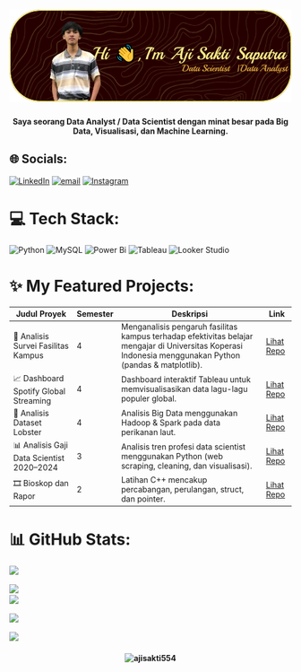 
###
![ajisakti554](image-1.png)


###

<h4 align="center">Saya seorang Data Analyst / Data Scientist dengan minat besar pada Big Data, Visualisasi, dan Machine Learning.</h4>

###

## 🌐 Socials:
 [![LinkedIn](https://img.shields.io/badge/LinkedIn-%230077B5.svg?logo=linkedin&logoColor=white)](https://www.linkedin.com/in/aji-sakti-saputra-094259281/?lipi=urn%3Ali%3Apage%3Ad_flagship3_profile_verification_details%3B0HvKm5UASDigJlePOIiyvA%3D%3D) [![email](https://img.shields.io/badge/Email-D14836?logo=gmail&logoColor=white)](mailto:ajisakti554@gmail.com) [![Instagram](https://img.shields.io/badge/Instagram-%23E4405F.svg?logo=Instagram&logoColor=white)](https://instagram.com/ajisakts)
 



# 💻 Tech Stack:
![Python](https://img.shields.io/badge/python-3670A0?style=for-the-badge&logo=python&logoColor=ffdd54) ![MySQL](https://img.shields.io/badge/mysql-4479A1.svg?style=for-the-badge&logo=mysql&logoColor=white) ![Power Bi](https://img.shields.io/badge/power_bi-F2C811?style=for-the-badge&logo=powerbi&logoColor=black) ![Tableau](https://img.shields.io/badge/tableau-4479A1.svg?style=for-the-badge&logo=tableu&logoColor=white) ![Looker Studio](https://img.shields.io/badge/looker-4479A1?style=for-the-badge&logo=looker&logoColor=)

# ✨ My Featured Projects:

| Judul Proyek | Semester | Deskripsi | Link |
|--------------|----------|-----------|------|
| 🏫 Analisis Survei Fasilitas Kampus | 4 | Menganalisis pengaruh fasilitas kampus terhadap efektivitas belajar mengajar di Universitas Koperasi Indonesia menggunakan Python (pandas & matplotlib). | [Lihat Repo](https://github.com/ajisakti554/Analisis-Perancangan-dan-Survey-Semester-4-/blob/main/Project_analisis_survey_fasilitas_kampus.ipynb) |
| 📈 Dashboard Spotify Global Streaming | 4 | Dashboard interaktif Tableau untuk memvisualisasikan data lagu-lagu populer global. | [Lihat Repo](https://github.com/ajisakti554/Visualisasi-Data-Tableu-Semester4/tree/main) |
| 🦞 Analisis Dataset Lobster | 4 | Analisis Big Data menggunakan Hadoop & Spark pada data perikanan laut. | [Lihat Repo](https://github.com/ajisakti554/Big-Data-Semester4) |
| 📊 Analisis Gaji Data Scientist 2020–2024 | 3 | Analisis tren profesi data scientist menggunakan Python (web scraping, cleaning, dan visualisasi). | [Lihat Repo](https://github.com/ajisakti554/Pemograman-lanjut-Python-Semester3/tree/main/Tugas%20Besar%20Pemograman%20lanjut) |
| 🎞️ Bioskop dan Rapor | 2 | Latihan C++ mencakup percabangan, perulangan, struct, dan pointer. | [Lihat Repo](https://github.com/ajisakti554/Algoritma_pemograman_menggunakanc-_Semester-2/tree/main/project%20semester%201%20c%2B%2B) |





# 📊 GitHub Stats:
![](https://github-readme-stats.vercel.app/api?username=ajisakti554&theme=maroongold&hide_border=false&include_all_commits=false&count_private=false)<br/>

![](https://nirzak-streak-stats.vercel.app/?user=ajisakti554&theme=maroongold&hide_border=false)<br/>
![](https://github-readme-stats.vercel.app/api/top-langs/?username=ajisakti554&theme=maroongold&hide_border=false&include_all_commits=false&count_private=false&layout=compact)


[![](https://visitcount.itsvg.in/api?id=ajisakti554&icon=0&color=0)](https://visitcount.itsvg.in)



[def]: img/github-header-image.jpg
[def2]: github-header-image.png



[![](https://visitcount.itsvg.in/api?id=ajisakti554&icon=0&color=0)](https://visitcount.itsvg.in)



[def]: img/github-header-image.jpg
[def2]: github-header-image.png

<h4 align="center">

![ajisakti554](https://media1.giphy.com/media/v1.Y2lkPTc5MGI3NjExbGJma2I3NWl2aWZ1cWRkbHZhbjNqdGJhOGVpendvbzYyeXd3cmZnbyZlcD12MV9pbnRlcm5hbF9naWZfYnlfaWQmY3Q9Zw/NTtoU4hkyq8W48re2f/giphy.gif)
</h4 align>